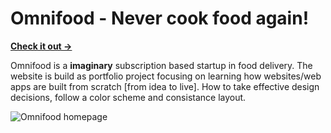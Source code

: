 # Omnifood - Never cook food again!

[**Check it out →**](https://ikundanmehta.github.io/omnifood/)

Omnifood is a **imaginary** subscription based startup in food delivery. The website is build as portfolio project focusing on learning how websites/web apps are built from scratch [from idea to live]. How to take effective design decisions, follow a color scheme and consistance layout.

![Omnifood homepage](https://ikundanmehta.github.io/omnifood/img/Omnifood.png)
